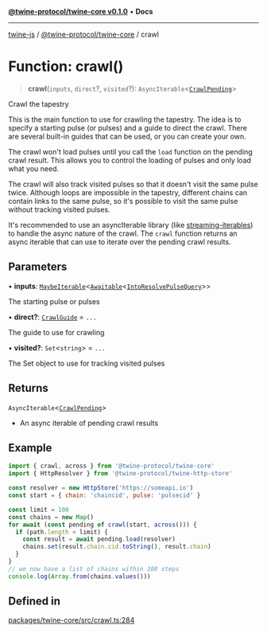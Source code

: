 [**@twine-protocol/twine-core v0.1.0**](../index.md) • **Docs**

***

[twine-js](../../../index.md) / [@twine-protocol/twine-core](../index.md) / crawl

# Function: crawl()

> **crawl**(`inputs`, `direct`?, `visited`?): `AsyncIterable`\<[`CrawlPending`](../type-aliases/CrawlPending.md)\>

Crawl the tapestry

This is the main function to use for crawling the tapestry. The idea
is to specify a starting pulse (or pulses) and a guide to direct the
crawl. There are several built-in guides that can be used, or you can
create your own.

The crawl won't load pulses until you call the `load` function on the
pending crawl result. This allows you to control the loading of pulses and
only load what you need.

The crawl will also track visited pulses so that it doesn't visit the same
pulse twice. Although loops are impossible in the tapestry, different chains can
contain links to the same pulse, so it's possible to visit the same pulse
without tracking visited pulses.

It's recommended to use an asyncIterable library (like
[streaming-iterables](https://github.com/reconbot/streaming-iterables))
to handle the async nature of the crawl. The `crawl` function returns an async
iterable that can use to iterate over the pending crawl results.

## Parameters

• **inputs**: [`MaybeIterable`](../type-aliases/MaybeIterable.md)\<[`Awaitable`](../type-aliases/Awaitable.md)\<[`IntoResolvePulseQuery`](../type-aliases/IntoResolvePulseQuery.md)\>\>

The starting pulse or pulses

• **direct?**: [`CrawlGuide`](../type-aliases/CrawlGuide.md) = `...`

The guide to use for crawling

• **visited?**: `Set`\<`string`\> = `...`

The Set object to use for tracking visited pulses

## Returns

`AsyncIterable`\<[`CrawlPending`](../type-aliases/CrawlPending.md)\>

- An async iterable of pending crawl results

## Example

```js
import { crawl, across } from '@twine-protocol/twine-core'
import { HttpResolver } from '@twine-protocol/twine-http-store'

const resolver = new HttpStore('https://someapi.io')
const start = { chain: 'chaincid', pulse: 'pulsecid' }

const limit = 100
const chains = new Map()
for await (const pending of crawl(start, across())) {
  if (path.length < limit) {
    const result = await pending.load(resolver)
    chains.set(result.chain.cid.toString(), result.chain)
  }
}
// we now have a list of chains within 100 steps
console.log(Array.from(chains.values()))
```

## Defined in

[packages/twine-core/src/crawl.ts:284](https://github.com/twine-protocol/twine-js/blob/fb5041c7a2da4a796f653066248604ca1c5dccc6/packages/twine-core/src/crawl.ts#L284)
